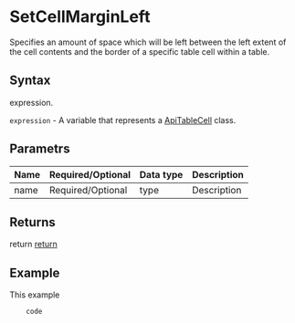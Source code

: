 # SetCellMarginLeft

Specifies an amount of space which will be left between the left extent of the cell contents and the border of a specific table cell within a table.

## Syntax

expression.

`expression` - A variable that represents a [ApiTableCell](../ApiTableCell.md) class.

## Parametrs

| **Name** | **Required/Optional** | **Data type** | **Description** |
| ------------- | ------------- | ------------- | ------------- |
| name | Required/Optional | type | Description |

## Returns

return
[return](todo_link)

## Example

This example

```javascript
	code
```